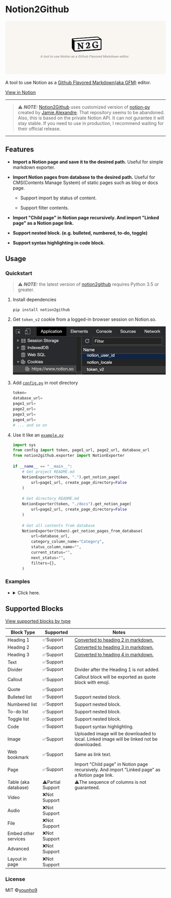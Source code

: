 # Notion2Github

![image-0](images/image-0.png)

A tool to use Notion as a [Github Flavored Markdown(aka GFM)](https://github.github.com/gfm/) editor.

[View in Notion](https://bit.ly/2ZRElQg)

---

> ⚠️ **_NOTE:_** [Notion2Github](https://github.com/younho9/notion2github) uses customized version of [notion-py](https://github.com/jamalex/notion-py) created by [Jamie Alexandre](https://github.com/jamalex). That repository seems to be abandoned.
> Also, this is based on the private Notion API. It can not gurantee it will stay stable. If you need to use in production, I recommend waiting for their official release.

---

## Features

- **Import a Notion page and save it to the desired path.**
  Useful for simple markdown exporter.

- **Import Notion pages from database to the desired path.**
  Useful for CMS(Contents Manage System) of static pages such as blog or docs page.

  - Support import by status of content.

  - Support filter contents.

- **Import "Child page" in Notion page recursively. And import "Linked page" as a Notion page link.**

- **Support nested block. (e.g. bulleted, numbered, to-do, toggle)**

- **Support syntax highlighting in code block.**

## Usage

### Quickstart

> ⚠️ **_NOTE:_** the latest version of [notion2github](https://github.com/younho9/notion2github) requires Python 3.5 or greater.

1. Install dependencies

   `pip install notion2github`

1. Get `token_v2` cookie from a logged-in browser session on Notion.so.

   ![image-1](images/image-1.png)

1. Add [`config.py`](https://github.com/younho9/notion2github/blob/main/config.py.example) in root directory

   ```python
   token=
   database_url=
   page1_url=
   page2_url=
   page3_url=
   page4_url=
   # ... and so on
   ```

1. Use it like an [`example.py`](https://github.com/younho9/notion2github/blob/main/example.py)

   ```python
   import sys
   from config import token, page1_url, page2_url, database_url
   from notion2github.exporter import NotionExporter

   if __name__ == "__main__":
       # Get project README.md
       NotionExporter(token, ".").get_notion_page(
           url=page1_url, create_page_directory=False
       )

       # Get directory README.md
       NotionExporter(token, "./docs").get_notion_page(
           url=page2_url, create_page_directory=False
       )

       # Get all contents from database
       NotionExporter(token).get_notion_pages_from_database(
           url=database_url,
           category_column_name="Category",
           status_column_name="",
           current_status="",
           next_status="",
           filters={},
       )
   ```

### Examples

- <details><summary>Click here.</summary>

  #### Example : Categorize content by "Select" property.

  - Create "Select" column and specify category by page.

    ![image-2](images/image-2.png)

  - Pass `category_column_name` to parameter.

    ```python
    NotionExporter(token).get_notion_pages_from_database(
        url=database_url,
        category_column_name="Category"
    )
    ```

  #### Example : Get content by status.

  - Create "Select" column and specify status of page.

    ![image-3](images/image-3.png)

  - Pass `status_column_name`, `current_status`, `next_status` to parameter.

    ```python
    NotionExporter(token).get_notion_pages_from_database(
        url=database_url,
        status_column_name="Status",
        current_status="✅ Completed",
        next_status="🖨 Published"
    )
    ```

  - After extract page, status will be changed.

    ![image-4](images/image-4.png)

  #### Example : Apply filter

  - Pass key, value pair of filter list to `filters` parameter.

    ```python
    NotionExporter(token).get_notion_pages_from_database(
        url=database_url,
        filter={"Name" : "Basic Blocks"}
    )
    ```

  </details>

## Supported Blocks

[View supported blocks by type](/acc3dfd0339e4cacb5baae8673fddfad?v=83b3d2a66f634940987d1142e51da175)

| Block Type           | Supported         | Notes                                                                                           |
| -------------------- | ----------------- | ----------------------------------------------------------------------------------------------- |
| Heading 1            | ✅Support         | [Converted to heading 2 in markdown.](https://bit.ly/3hEM8ak)                                   |
| Heading 2            | ✅Support         | [Converted to heading 3 in markdown.](https://bit.ly/3hEM8ak)                                   |
| Heading 3            | ✅Support         | [Converted to heading 4 in markdown.](https://bit.ly/3hEM8ak)                                   |
| Text                 | ✅Support         |                                                                                                 |
| Divider              | ✅Support         | Divider after the Heading 1 is not added.                                                       |
| Callout              | ✅Support         | Callout block will be exported as quote block with emoji.                                       |
| Quote                | ✅Support         |                                                                                                 |
| Bulleted list        | ✅Support         | Support nested block.                                                                           |
| Numbered list        | ✅Support         | Support nested block.                                                                           |
| To-do list           | ✅Support         | Support nested block.                                                                           |
| Toggle list          | ✅Support         | Support nested block.                                                                           |
| Code                 | ✅Support         | Support syntax highlighting.                                                                    |
| Image                | ✅Support         | Uploaded image will be downloaded to local. Linked image will be linked not be downloaded.      |
| Web bookmark         | ✅Support         | Same as link text.                                                                              |
| Page                 | ✅Support         | Import "Child page" in Notion page recursively. And import "Linked page" as a Notion page link. |
| Table (aka database) | ⚠️Partial Support | ⚠️The sequence of columns is not guaranteed.                                                    |
| Video                | ❌Not Support     |                                                                                                 |
| Audio                | ❌Not Support     |                                                                                                 |
| File                 | ❌Not Support     |                                                                                                 |
| Embed other services | ❌Not Support     |                                                                                                 |
| Advanced             | ❌Not Support     |                                                                                                 |
| Layout in page       | ❌Not Support     |                                                                                                 |

### License

MIT ©[younho9](https://github.com/younho9)
